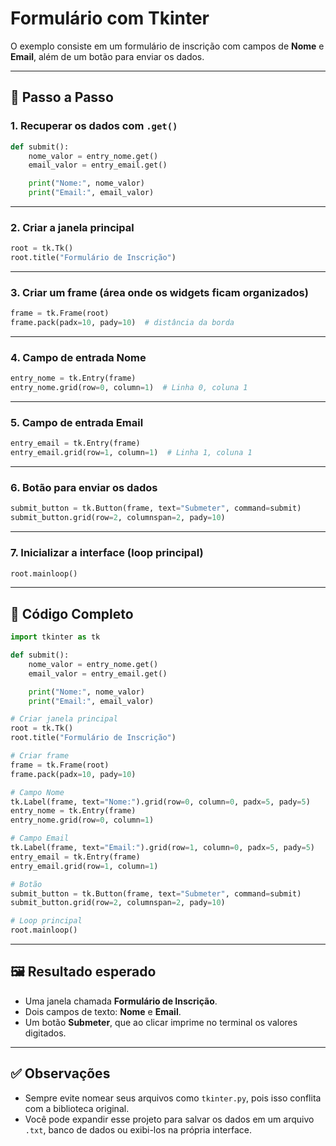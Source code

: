 # Formulário com Tkinter

O exemplo consiste em um formulário de inscrição com campos de **Nome** e **Email**, além de um botão para enviar os dados.

---

## 🚀 Passo a Passo

### 1. Recuperar os dados com `.get()`

```python
def submit():
    nome_valor = entry_nome.get()
    email_valor = entry_email.get()

    print("Nome:", nome_valor)
    print("Email:", email_valor)
```

---

### 2. Criar a janela principal

```python
root = tk.Tk()
root.title("Formulário de Inscrição")
```

---

### 3. Criar um frame (área onde os widgets ficam organizados)

```python
frame = tk.Frame(root)
frame.pack(padx=10, pady=10)  # distância da borda
```

---

### 4. Campo de entrada Nome

```python
entry_nome = tk.Entry(frame)
entry_nome.grid(row=0, column=1)  # Linha 0, coluna 1
```

---

### 5. Campo de entrada Email

```python
entry_email = tk.Entry(frame)
entry_email.grid(row=1, column=1)  # Linha 1, coluna 1
```

---

### 6. Botão para enviar os dados

```python
submit_button = tk.Button(frame, text="Submeter", command=submit)
submit_button.grid(row=2, columnspan=2, pady=10)
```

---

### 7. Inicializar a interface (loop principal)

```python
root.mainloop()
```

---

## 📌 Código Completo

```python
import tkinter as tk

def submit():
    nome_valor = entry_nome.get()
    email_valor = entry_email.get()

    print("Nome:", nome_valor)
    print("Email:", email_valor)

# Criar janela principal
root = tk.Tk()
root.title("Formulário de Inscrição")

# Criar frame
frame = tk.Frame(root)
frame.pack(padx=10, pady=10)

# Campo Nome
tk.Label(frame, text="Nome:").grid(row=0, column=0, padx=5, pady=5)
entry_nome = tk.Entry(frame)
entry_nome.grid(row=0, column=1)

# Campo Email
tk.Label(frame, text="Email:").grid(row=1, column=0, padx=5, pady=5)
entry_email = tk.Entry(frame)
entry_email.grid(row=1, column=1)

# Botão
submit_button = tk.Button(frame, text="Submeter", command=submit)
submit_button.grid(row=2, columnspan=2, pady=10)

# Loop principal
root.mainloop()
```

---

## 🖼️ Resultado esperado

- Uma janela chamada **Formulário de Inscrição**.  
- Dois campos de texto: **Nome** e **Email**.  
- Um botão **Submeter**, que ao clicar imprime no terminal os valores digitados.

---

## ✅ Observações

- Sempre evite nomear seus arquivos como `tkinter.py`, pois isso conflita com a biblioteca original.  
- Você pode expandir esse projeto para salvar os dados em um arquivo `.txt`, banco de dados ou exibi-los na própria interface.  
